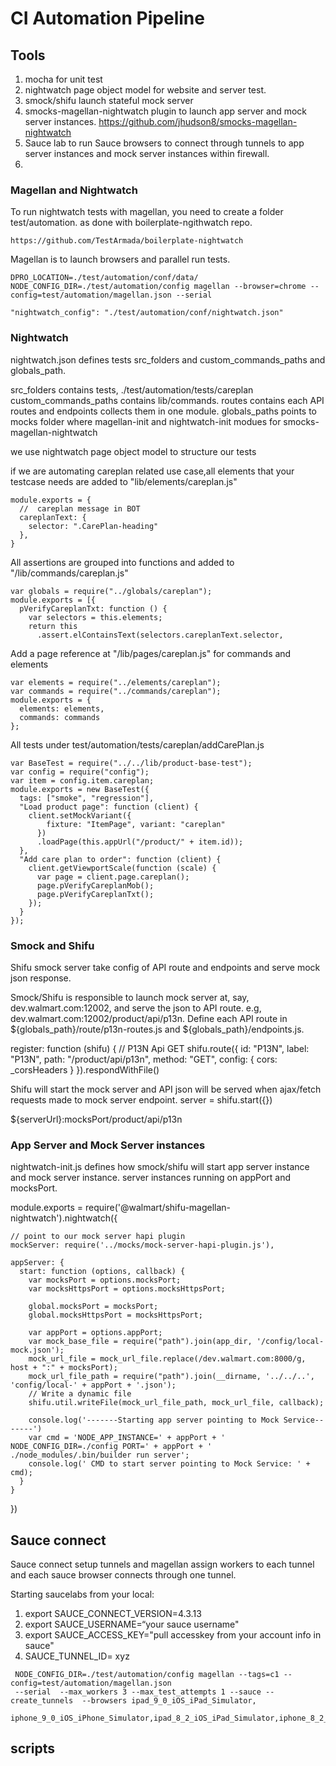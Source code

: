 # CI Automation Pipeline

## Tools

1. mocha for unit test
2. nightwatch page object model for website and server test.
3. smock/shifu launch stateful mock server
4. smocks-magellan-nightwatch plugin to launch app server and mock server instances.
  https://github.com/jhudson8/smocks-magellan-nightwatch
5. Sauce lab to run Sauce browsers to connect through tunnels to app server instances and mock server instances within firewall.
6. 

### Magellan and Nightwatch

To run nightwatch tests with magellan, you need to create a folder test/automation.
as done with boilerplate-ngithwatch repo.
  
    https://github.com/TestArmada/boilerplate-nightwatch

Magellan is to launch browsers and parallel run tests.

    DPRO_LOCATION=./test/automation/conf/data/  NODE_CONFIG_DIR=./test/automation/config magellan --browser=chrome --config=test/automation/magellan.json --serial

    "nightwatch_config": "./test/automation/conf/nightwatch.json"

### Nightwatch

nightwatch.json defines tests src_folders and custom_commands_paths and globals_path.
  
  src_folders contains tests, ./test/automation/tests/careplan
  custom_commands_paths contains lib/commands.
  routes contains each API routes and endpoints collects them in one module.
  globals_paths points to mocks folder where magellan-init and nightwatch-init modues for smocks-magellan-nightwatch

we use nightwatch page object model to structure our tests

if we are automating careplan related use case,all elements that your testcase needs are added to "lib/elements/careplan.js"
    
    module.exports = {
      //  careplan message in BOT
      careplanText: {
        selector: ".CarePlan-heading"
      },
    }

All assertions are grouped into functions and added to "/lib/commands/careplan.js"

    var globals = require("../globals/careplan");
    module.exports = [{
      pVerifyCareplanTxt: function () {
        var selectors = this.elements;
        return this
          .assert.elContainsText(selectors.careplanText.selector,

Add a page reference at "/lib/pages/careplan.js" for commands and elements
    
    var elements = require("../elements/careplan");
    var commands = require("../commands/careplan");
    module.exports = {
      elements: elements,
      commands: commands
    };

All tests under test/automation/tests/careplan/addCarePlan.js

    var BaseTest = require("../../lib/product-base-test");
    var config = require("config");
    var item = config.item.careplan;
    module.exports = new BaseTest({
      tags: ["smoke", "regression"],
      "Load product page": function (client) {
        client.setMockVariant({
            fixture: "ItemPage", variant: "careplan"
          })
          .loadPage(this.appUrl("/product/" + item.id));
      },
      "Add care plan to order": function (client) {
        client.getViewportScale(function (scale) {
          var page = client.page.careplan();
          page.pVerifyCareplanMob();
          page.pVerifyCareplanTxt();
        });
      }
    });



### Smock and Shifu

Shifu smock server take config of API route and endpoints and serve mock json response.

Smock/Shifu is responsible to launch mock server at, say, dev.walmart.com:12002, and serve the json to API route. e.g, dev.walmart.com:12002/product/api/p13n.
Define each API route in ${globals_path}/route/p13n-routes.js and ${globals_path}/endpoints.js.

  register: function (shifu) {
      // P13N Api GET
      shifu.route({
        id: "P13N",
        label: "P13N",
        path: "/product/api/p13n",
        method: "GET",
        config: {
          cors: _corsHeaders
        }
      }).respondWithFile()

Shifu will start the mock server and API json will be served when ajax/fetch requests made to mock server endpoint.
  server = shifu.start({})
  
  ${serverUrl}:mocksPort/product/api/p13n


### App Server and Mock Server instances

nightwatch-init.js defines how smock/shifu will start app server instance and mock server instance. server instances running on appPort and mocksPort.

  module.exports = require('@walmart/shifu-magellan-nightwatch').nightwatch({

    // point to our mock server hapi plugin
    mockServer: require('../mocks/mock-server-hapi-plugin.js'),

    appServer: {
      start: function (options, callback) {
        var mocksPort = options.mocksPort;
        var mocksHttpsPort = options.mocksHttpsPort;

        global.mocksPort = mocksPort;
        global.mocksHttpsPort = mocksHttpsPort;
        
        var appPort = options.appPort;
        var mock_base_file = require("path").join(app_dir, '/config/local-mock.json');
        mock_url_file = mock_url_file.replace(/dev.walmart.com:8000/g, host + ":" + mocksPort);
        mock_url_file_path = require("path").join(__dirname, '../../..', 'config/local-' + appPort + '.json');
        // Write a dynamic file
        shifu.util.writeFile(mock_url_file_path, mock_url_file, callback);

        console.log('-------Starting app server pointing to Mock Service-------')
        var cmd = 'NODE_APP_INSTANCE=' + appPort + ' NODE_CONFIG_DIR=./config PORT=' + appPort + ' ./node_modules/.bin/builder run server';
        console.log(' CMD to start server pointing to Mock Service: ' + cmd);
      }
    }
  })


## Sauce connect

Sauce connect setup tunnels and magellan assign workers to each tunnel and each sauce browser connects through one tunnel.

Starting saucelabs from your local:

1. export SAUCE_CONNECT_VERSION=4.3.13
2. export SAUCE_USERNAME=“your sauce username"
3. export SAUCE_ACCESS_KEY="pull accesskey from your account info in sauce"
4. SAUCE_TUNNEL_ID= xyz

```
 NODE_CONFIG_DIR=./test/automation/config magellan --tags=c1 --config=test/automation/magellan.json
 --serial  --max_workers 3 --max_test_attempts 1 --sauce --create_tunnels  --browsers ipad_9_0_iOS_iPad_Simulator,
 iphone_9_0_iOS_iPhone_Simulator,ipad_8_2_iOS_iPad_Simulator,iphone_8_2_iOS_iPhone_Simulator

```

## scripts

